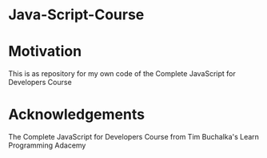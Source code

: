 # Java-Script-Course

# Motivation
This is as repository for my own code  of the Complete JavaScript for Developers Course 



# Acknowledgements

The Complete JavaScript for Developers Course  from Tim Buchalka's Learn Programming Adacemy
